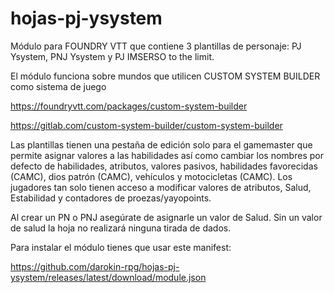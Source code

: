 # hojas-pj-ysystem
Módulo para FOUNDRY VTT que contiene 3 plantillas de personaje: PJ Ysystem, PNJ Ysystem y PJ IMSERSO to the limit.

El módulo funciona sobre mundos que utilicen CUSTOM SYSTEM BUILDER como sistema de juego 

https://foundryvtt.com/packages/custom-system-builder

https://gitlab.com/custom-system-builder/custom-system-builder


Las plantillas tienen una pestaña de edición solo para el gamemaster que permite asignar valores a las habilidades así como cambiar los nombres por defecto de habilidades, atributos, valores pasivos, habilidades favorecidas (CAMC), dios patrón (CAMC), vehículos y motocicletas (CAMC). Los jugadores tan solo tienen acceso a modificar valores de atributos, Salud, Estabilidad y contadores de proezas/yayopoints.

Al crear un PN o PNJ asegúrate de asignarle un valor de Salud. Sin un valor de salud la hoja no realizará ninguna tirada de dados.


Para instalar el módulo tienes que usar este manifest:

https://github.com/darokin-rpg/hojas-pj-ysystem/releases/latest/download/module.json
